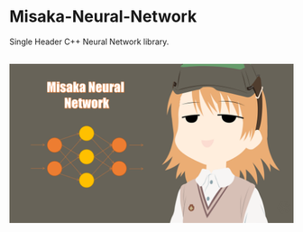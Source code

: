 # Misaka-Neural-Network
Single Header C++ Neural Network library.

<p align="center">
    <br>
    <img src="img.PNG">
</p>